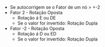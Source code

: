 - Se autocorrigem se o Fator de um nó > +-2
- Fator 2 - Rotação Oposta
	- Rotação á E ou DE
	- Se o valor for invertido: Rotação Dupla
- Fator -2 - Rotação Oposta
	- Rotação á D ou ED
	- Se o valor for invertido: Rotação Dupla